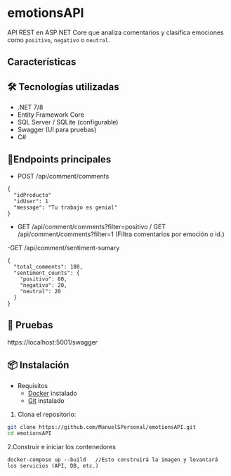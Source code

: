 # emotionsAPI

API REST en ASP.NET Core que analiza comentarios y clasifica emociones como `positivo`, `negativo` o `neutral`.

## Características

## 🛠️ Tecnologías utilizadas

- .NET 7/8
- Entity Framework Core
- SQL Server / SQLite (configurable)
- Swagger (UI para pruebas)
- C#

 ## 📌Endpoints principales
- POST /api/comment/comments
```
{
  "idProducto"
  "idUser": 1
  "message": "Tu trabajo es genial"
}
```
- GET /api/comment/comments?filter=positivo / GET /api/comment/comments?filter=1
(Filtra comentarios por emoción o id.)

-GET /api/comment/sentiment-sumary
```
{
  "total_comments": 100,
  "sentiment_counts": {
    "positivo": 60,
    "negativo": 20,
    "neutral": 20
  }
}
```

## 🧪 Pruebas
https://localhost:5001/swagger

## 📦 Instalación

 - Requisitos
    * [Docker](https://www.docker.com/) instalado
    * [Git](https://git-scm.com/) instalado

1. Clona el repositorio:

```bash
git clone https://github.com/ManuelSPersonal/emotionsAPI.git
cd emotionsAPI
```

2.Construir e iniciar los contenedores
```
docker-compose up --build   //Esto construirá la imagen y levantará los servicios (API, DB, etc.)
```

